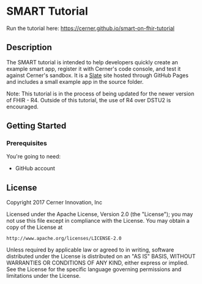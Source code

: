 # SMART Tutorial

Run the tutorial here:
https://cerner.github.io/smart-on-fhir-tutorial

Description
------------
The SMART tutorial is intended to help developers quickly create an example smart app, register it with Cerner's code console, and test it against Cerner's sandbox. It is a [Slate](https://github.com/lord/slate) site hosted through GitHub Pages and includes a small example app in the source folder.

Note: This tutorial is in the process of being updated for the newer version of FHIR - R4. Outside of this tutorial, the use of R4 over DSTU2 is encouraged.

Getting Started
------------------------------

### Prerequisites

You're going to need:

 - GitHub account

License
------------------------------
Copyright 2017 Cerner Innovation, Inc

Licensed under the Apache License, Version 2.0 (the "License");
you may not use this file except in compliance with the License.
You may obtain a copy of the License at

    http://www.apache.org/licenses/LICENSE-2.0

Unless required by applicable law or agreed to in writing, software
distributed under the License is distributed on an "AS IS" BASIS,
WITHOUT WARRANTIES OR CONDITIONS OF ANY KIND, either express or implied.
See the License for the specific language governing permissions and
limitations under the License.